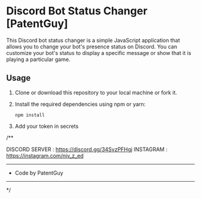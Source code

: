 # Discord Bot Status Changer [PatentGuy]

This Discord bot status changer is a simple JavaScript application that allows you to change your bot's presence status on Discord. You can customize your bot's status to display a specific message or show that it is playing a particular game.

## Usage

1. Clone or download this repository to your local machine or fork it.

2. Install the required dependencies using npm or yarn:

   ```shell
   npm install
   ```
3. Add your token in secrets


/**       

  DISCORD SERVER : https://discord.gg/34SvzPFHgj
  INSTAGRAM : https://instagram.com/niv_z_ed
 * **********************************************
 *   Code by PatentGuy
 * **********************************************
 */
